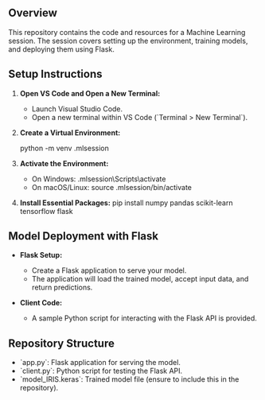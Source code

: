 ## Overview
This repository contains the code and resources for a Machine Learning session. The session covers setting up the environment, training models, and deploying them using Flask.

## Setup Instructions

1. **Open VS Code and Open a New Terminal:**
   - Launch Visual Studio Code.
   - Open a new terminal within VS Code (\`Terminal > New Terminal\`).

2. **Create a Virtual Environment:**

   python -m venv .mlsession

3. **Activate the Environment:**
   - On Windows:
     .mlsession\\Scripts\\activate
   - On macOS/Linux:
     source .mlsession/bin/activate

4. **Install Essential Packages:**
   pip install numpy pandas scikit-learn tensorflow flask

## Model Deployment with Flask

- **Flask Setup:**
  - Create a Flask application to serve your model.
  - The application will load the trained model, accept input data, and return predictions.

- **Client Code:**
  - A sample Python script for interacting with the Flask API is provided.

## Repository Structure

- \`app.py\`: Flask application for serving the model.
- \`client.py\`: Python script for testing the Flask API.
- \`model_IRIS.keras\`: Trained model file (ensure to include this in the repository).

